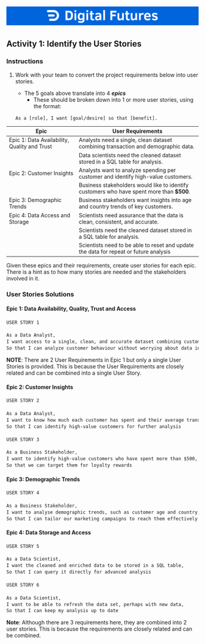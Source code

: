 # ![Digital Futures Academy](https://github.com/digital-futures-academy/DataScienceMasterResources/blob/main/Resources/datascience-notebook-header.png?raw=true)

## Activity 1: Identify the User Stories

### Instructions

1. Work with your team to convert the project requirements below into user stories.
   - The 5 goals above translate into 4 ***epics***
     - These should be broken down into 1 or more user stories, using the format:

    ```plaintext
    As a [role], I want [goal/desire] so that [benefit].
    ```

| Epic                                                 | User Requirements                                                                         |
|------------------------------------------------------|-------------------------------------------------------------------------------------------|
| Epic 1: Data Availability, Quality and Trust         | Analysts need a single, clean dataset combining transaction and demographic data.         |
|                                                      | Data scientists need the cleaned dataset stored in a SQL table for analysis.              |
| Epic 2: Customer Insights                            | Analysts want to analyze spending per customer and identify high-value customers.         |
|                                                      | Business stakeholders would like to identify customers who have spent more than **$500**. |
| Epic 3: Demographic Trends                           | Business stakeholders want insights into age and country trends of key customers.         |
| Epic 4: Data Access and Storage                      | Scientists need assurance that the data is clean, consistent, and accurate.               |
|                                                      | Scientists need the cleaned dataset stored in a SQL table for analysis.                   |
|                                                      | Scientists need to be able to reset and update the data for repeat or future analysis     |

Given these epics and their requirements, create user stories for each epic.  There is a hint as to how many stories are needed and the stakeholders involved in it.

### User Stories Solutions

#### Epic 1: Data Availability, Quality, Trust and Access

```txt
USER STORY 1

As a Data Analyst,  
I want access to a single, clean, and accurate dataset combining customer demographics and transaction data,  
So that I can analyze customer behaviour without worrying about data inconsistencies and can rely on it for analysis without manual checks.
```

**NOTE**: There are 2 User Requirements in Epic 1 but only a single User Stories is provided.  This is because the User Requirements are closely related and can be combined into a single User Story.

#### Epic 2: Customer Insights

```txt
USER STORY 2

As a Data Analyst,  
I want to know how much each customer has spent and their average transaction value,  
So that I can identify high-value customers for further analysis

USER STORY 3

As a Business Stakeholder,  
I want to identify high-value customers who have spent more than $500,  
So that we can target them for loyalty rewards
```

#### Epic 3: Demographic Trends

```txt
USER STORY 4

As a Business Stakeholder,  
I want to analyse demographic trends, such as customer age and country, among high-value customers,  
So that I can tailor our marketing campaigns to reach them effectively
```

#### Epic 4: Data Storage and Access

```txt
USER STORY 5

As a Data Scientist,  
I want the cleaned and enriched data to be stored in a SQL table,  
So that I can query it directly for advanced analysis

USER STORY 6

As a Data Scientist,
I want to be able to refresh the data set, perhaps with new data,
So that I can keep my analysis up to date
```

**Note**: Although there are 3 requirements here, they are combined into 2 user stories.  This is because the requirements are closely related and can be combined.
